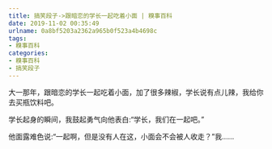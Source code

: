 ```yaml
---
title: 搞笑段子->跟暗恋的学长一起吃着小面 | 糗事百科
date: 2019-11-02 00:35:49
urlname: 0a8bf5203a2362a965b0f523a4b4698c
tags: 
- 糗事百科
categories:
- 糗事百科
- 搞笑段子
---
```

大一那年，跟暗恋的学长一起吃着小面，加了很多辣椒，学长说有点儿辣，我给你去买瓶饮料吧。

学长起身的瞬间，我鼓起勇气向他表白:“学长，我们在一起吧。”

他面露难色说:“一起啊，但是没有人在这，小面会不会被人收走？”我……


